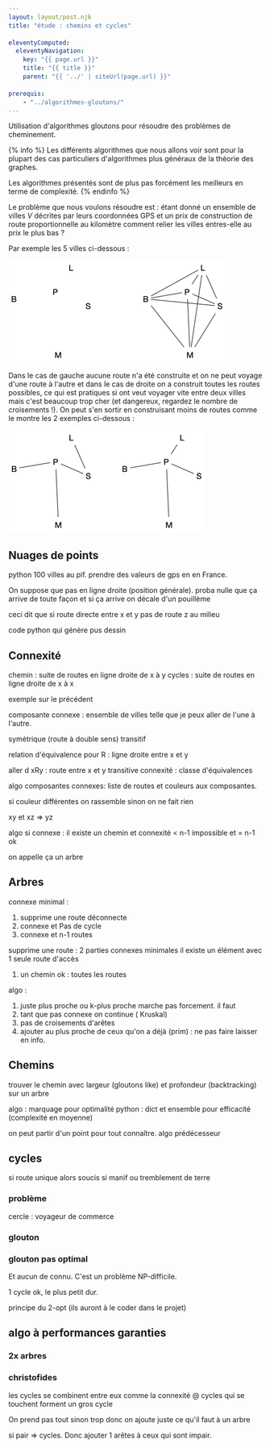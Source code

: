 ```yaml
---
layout: layout/post.njk 
title: "étude : chemins et cycles"

eleventyComputed:
  eleventyNavigation:
    key: "{{ page.url }}"
    title: "{{ title }}"
    parent: "{{ '../' | siteUrl(page.url) }}"

prerequis:
    - "../algorithmes-gloutons/"
---
```


<!-- début résumé -->

Utilisation d'algorithmes gloutons pour résoudre des problèmes de cheminement.

<!-- end résumé -->

{% info %}
Les différents algorithmes que nous allons voir sont pour la plupart des cas particuliers d'algorithmes plus généraux de la théorie des graphes.

Les algorithmes présentés sont de plus pas forcément les meilleurs en terme de complexité.
{% endinfo %}

Le problème que nous voulons résoudre est : étant donné un ensemble de villes $V$ décrites par leurs coordonnées GPS et un prix de construction de route proportionnelle au kilomètre comment relier les villes entres-elle au prix le plus bas ?

Par exemple les 5 villes ci-dessous :

![5 villes](./5-villes-discret-complet.png)

Dans le cas de gauche aucune route n'a été construite et on ne peut voyage d'une route à l'autre et dans le cas de droite on a construit toutes les routes possibles, ce qui est pratiques si ont veut voyager vite entre deux villes mais c'est beaucoup trop cher (et dangereux, regardez le nombre de croisements !). On peut s'en sortir en construisant moins de routes comme le montre les 2 exemples ci-dessous :

![5 villes arbres](5-villes-2-arbres.png)

## Nuages de points

python 100 villes au pif. prendre des valeurs de gps en en France.

On suppose que pas en ligne droite (position générale). proba nulle que ça arrive de toute façon et si ça arrive on décale d'un pouillème

ceci dit que si route directe entre x et y pas de route z au milieu

code python qui génère pus dessin

## Connexité

chemin : suite de routes en ligne droite de x à y
cycles : suite de routes en ligne droite de x à x

exemple sur le précédent

composante connexe : ensemble de villes telle que je peux aller de l'une à l'autre.

symétrique (route à double sens)
transitif

relation d'équivalence pour R : ligne droite entre x et y

aller d
xRy : route entre x et y
transitive
connexité : classe d'équivalences

algo composantes connexes: liste de routes et couleurs aux composantes. 

si couleur différentes on rassemble
sinon on ne fait rien


xy et xz => yz

algo si connexe :
il existe un chemin et connexité
< n-1 impossible et = n-1 ok

on appelle ça un arbre

## Arbres

connexe minimal :

1. supprime une route déconnecte
2. connexe et Pas de cycle
3. connexe et n-1 routes

supprime une route : 2 parties connexes minimales
il existe un élément avec 1 seule route d'accès

1. un chemin ok : toutes les routes

algo :

1. juste plus proche ou k-plus proche marche pas forcement. il faut 
2. tant que pas connexe on continue ( Kruskal)
3. pas de croisements d'arêtes
4. ajouter au plus proche de ceux qu'on a déjà (prim) : ne pas faire laisser en info.

## Chemins

trouver le chemin avec largeur (gloutons like) et profondeur (backtracking) sur un arbre

algo : marquage pour optimalité
python : dict et ensemble pour efficacité (complexité en moyenne)

on peut partir d'un point pour tout connaître. algo prédécesseur

## cycles

si route unique alors soucis si manif ou tremblement de terre

### problème

cercle : voyageur de commerce

### glouton

### glouton pas optimal

Et aucun de connu. C'est un problème NP-difficile.

1 cycle ok, le plus petit dur.

principe du 2-opt (ils auront à le coder dans le projet)

## algo à performances garanties

### 2x arbres

### christofides

les cycles se combinent entre eux comme la connexité @ cycles qui se touchent forment un gros cycle

On prend pas tout sinon trop donc on ajoute juste ce qu'il faut à un arbre

si pair => cycles. Donc ajouter 1 arêtes à ceux qui sont impair.


